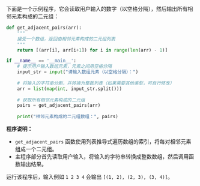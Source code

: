 下面是一个示例程序，它会读取用户输入的数字（以空格分隔），然后输出所有相邻元素构成的二元组：

```python
def get_adjacent_pairs(arr):
    """
    接受一个数组，返回由相邻元素构成的二元组列表
    """
    return [(arr[i], arr[i+1]) for i in range(len(arr) - 1)]

if __name__ == '__main__':
    # 提示用户输入数组元素，元素之间用空格分隔
    input_str = input("请输入数组元素（以空格分隔）：")
    
    # 将输入的字符串分割，并转换为整数列表（如果需要其他类型，可自行修改）
    arr = list(map(int, input_str.split()))
    
    # 获取所有相邻元素构成的二元组
    pairs = get_adjacent_pairs(arr)
    
    print("相邻元素构成的二元组数组：", pairs)
```

**程序说明：**

- `get_adjacent_pairs` 函数使用列表推导式遍历数组的索引，将每对相邻元素组成一个二元组。
- 主程序部分首先读取用户输入，将输入的字符串转换成整数数组，然后调用函数输出结果。

运行该程序后，输入例如 `1 2 3 4` 会输出 `[(1, 2), (2, 3), (3, 4)]`。
